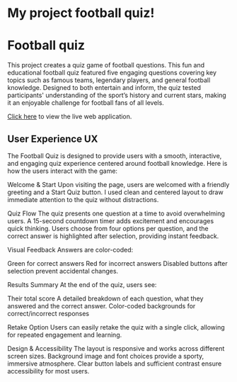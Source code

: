 # My project football quiz!

# Football quiz 
This project creates a quiz game of football questions. This fun and educational football quiz featured five engaging questions covering key topics such as famous teams, legendary players, and general football knowledge.
Designed to both entertain and inform, the quiz tested participants' understanding of the sport’s history and current stars, making it an enjoyable challenge for football fans of all levels.

[Click here](https://parre87.github.io/projekt2/) to view the live web application.

## User Experience UX

The Football Quiz is designed to provide users with a smooth, interactive, and engaging quiz experience centered around football knowledge. Here is how the users interact with the game:

Welcome & Start
Upon visiting the page, users are welcomed with a friendly greeting and a Start Quiz button.
I used clean and centered layout to draw immediate attention to the quiz without distractions.

Quiz Flow
The quiz presents one question at a time to avoid overwhelming users.
A 15-second countdown timer adds excitement and encourages quick thinking.
Users choose from four options per question, and the correct answer is highlighted after selection, providing instant feedback.

Visual Feedback
Answers are color-coded:

Green for correct answers
Red for incorrect answers
Disabled buttons after selection prevent accidental changes.

Results Summary
At the end of the quiz, users see:

Their total score
A detailed breakdown of each question, what they answered and the correct answer.
Color-coded backgrounds for correct/incorrect responses

Retake Option
Users can easily retake the quiz with a single click, allowing for repeated engagement and learning.

Design & Accessibility
The layout is responsive and works across different screen sizes.
Background image and font choices provide a sporty, immersive atmosphere.
Clear button labels and sufficient contrast ensure accessibility for most users.

